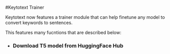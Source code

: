 #Keytotext Trainer

Keytotext now features a trainer module that can help finetune any model to convert keywords to sentences.

This features many fucntions that are described below:

- ### Download T5 model from HuggingFace Hub 

